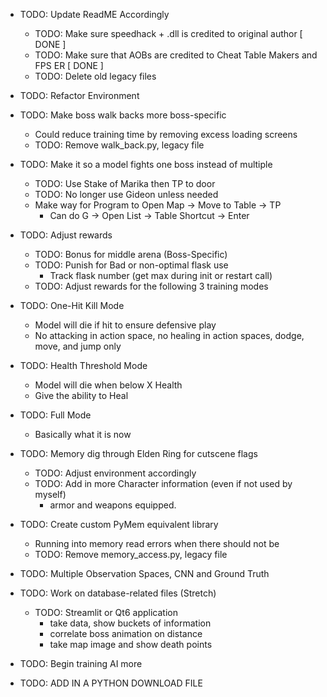 - TODO: Update ReadME Accordingly
    - TODO: Make sure speedhack + .dll is credited to original author                               [ DONE ]
    - TODO: Make sure that AOBs are credited to Cheat Table Makers and FPS ER                       [ DONE ]
    - TODO: Delete old legacy files

- TODO: Refactor Environment
- TODO: Make boss walk backs more boss-specific
    - Could reduce training time by removing excess loading screens
    - TODO: Remove walk_back.py, legacy file

- TODO: Make it so a model fights one boss instead of multiple
    - TODO: Use Stake of Marika then TP to door
    - TODO: No longer use Gideon unless needed
    - Make way for Program to Open Map -> Move to Table -> TP
        - Can do G -> Open List -> Table Shortcut -> Enter

- TODO: Adjust rewards
    - TODO: Bonus for middle arena (Boss-Specific)
    - TODO: Punish for Bad or non-optimal flask use
        - Track flask number (get max during init or restart call)
    - TODO: Adjust rewards for the following 3 training modes

- TODO: One-Hit Kill Mode
    - Model will die if hit to ensure defensive play
    - No attacking in action space, no healing in action spaces, dodge, move, and jump only

- TODO: Health Threshold Mode
    - Model will die when below X Health
    - Give the ability to Heal

- TODO: Full Mode
    - Basically what it is now

- TODO: Memory dig through Elden Ring for cutscene flags
    - TODO: Adjust environment accordingly
    - TODO: Add in more Character information (even if not used by myself)
        - armor and weapons equipped.

- TODO: Create custom PyMem equivalent library
    - Running into memory read errors when there should not be
    - TODO: Remove memory_access.py, legacy file

- TODO: Multiple Observation Spaces, CNN and Ground Truth

- TODO: Work on database-related files (Stretch)
    - TODO: Streamlit or Qt6 application
        - take data, show buckets of information
        - correlate boss animation on distance
        - take map image and show death points
- TODO: Begin training AI more
- TODO: ADD IN A PYTHON DOWNLOAD FILE